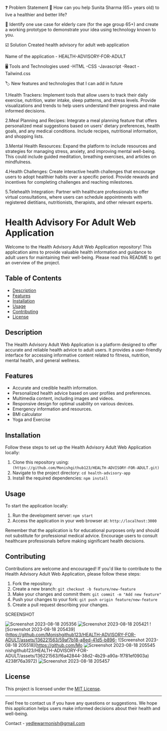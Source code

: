 ❓ Problem Statement
🔴 How can you help Sunita Sharma (65+ years old) to live a healthier and better life?

🔴 Identify one use case for elderly care (for the age group 65+) and create a working prototype to demonstrate your idea using technology known to you.

☑️ Solution
Created health advisory for adult web application

Name of the application - HEALTH-ADVISORY-FOR-ADULT



🖥️ Tools and Technologies used
-HTML
-CSS
-Javascript
-React
-Tailwind.css




🏷️ New features and technologies that I can add in future



1.Health Trackers: Implement tools that allow users to track their daily exercise, nutrition, water intake, sleep patterns, and stress levels. Provide visualizations and trends to help users understand their progress and make informed decisions.

2.Meal Planning and Recipes: Integrate a meal planning feature that offers personalized meal suggestions based on users' dietary preferences, health goals, and any medical conditions. Include recipes, nutritional information, and shopping lists.

3.Mental Health Resources: Expand the platform to include resources and strategies for managing stress, anxiety, and improving mental well-being. This could include guided meditation, breathing exercises, and articles on mindfulness.

4.Health Challenges: Create interactive health challenges that encourage users to adopt healthier habits over a specific period. Provide rewards and incentives for completing challenges and reaching milestones.

5.Telehealth Integration: Partner with healthcare professionals to offer virtual consultations, where users can schedule appointments with registered dietitians, nutritionists, therapists, and other relevant experts.






# Health Advisory For Adult Web Application

Welcome to the Health Advisory Adult Web Application repository! This application aims to provide valuable health information and guidance to adult users for maintaining their well-being. Please read this README to get an overview of the project.

## Table of Contents

- [Description](#description)
- [Features](#features)
- [Installation](#installation)
- [Usage](#usage)
- [Contributing](#contributing)
- [License](#license)

## Description

The Health Advisory Adult Web Application is a platform designed to offer accurate and reliable health advice to adult users. It provides a user-friendly interface for accessing informative content related to fitness, nutrition, mental health, and general wellness.

## Features

- Accurate and credible health information.
- Personalized health advice based on user profiles and preferences.
- Multimedia content, including images and videos.
- Responsive design for optimal usability on various devices.
- Emergency information and resources.
- BMI calculator
- Yoga and Exercise

## Installation

Follow these steps to set up the Health Advisory Adult Web Application locally:

1. Clone this repository using: `(https://github.com/Monishgithub123/HEALTH-ADVISORY-FOR-ADULT.git)`
2. Navigate to the project directory: `cd health-advisory-app`
3. Install the required dependencies: `npm install`

## Usage

To start the application locally:

1. Run the development server: `npm start`
2. Access the application in your web browser at: `http://localhost:3000`

Remember that the application is for educational purposes only and should not substitute for professional medical advice. Encourage users to consult healthcare professionals before making significant health decisions.

## Contributing

Contributions are welcome and encouraged! If you'd like to contribute to the Health Advisory Adult Web Application, please follow these steps:

1. Fork the repository.
2. Create a new branch: `git checkout -b feature/new-feature`
3. Make your changes and commit them: `git commit -m "Add new feature"`
4. Push your changes to your fork: `git push origin feature/new-feature`
5. Create a pull request describing your changes.




SCREENSHOT



![Screenshot 2023-08-18 205356](https://github.com/Monishgithub123/HEALTH-ADVISORY-FOR-ADULT/assets/136221563/373a60b8-4624-483a-8c42-ff6c15b36ac7)
![Screenshot 2023-08-18 205421](https://github.com/Monishgithub123/HEALTH-ADVISORY-FOR-ADULT/assets/136221563/ef57b628-8a4d-436b-966c-58f9cb766fc8)
![Screenshot 2023-08-18 205439](https://github.com/Monishgithub123/HEALTH-ADVISORY-FOR-ADULT/assets/136221563/59af7b18-a8ed-41d5-b896-
![Screenshot 2023-08-18 205518](https://github.com/Mo
![Screenshot 2023-08-18 205545](https://github.com/Monishgithub123/HEALTH-ADVISORY-FOR-ADULT/assets/136221563/624ca59f-09ca-4149-838f-e77f04dadd97)
nishgithub123/HEALTH-ADVISORY-FOR-ADULT/assets/136221563/f6a42844-38d2-4b29-a90a-1f781ef0903a)
4238f76a3972)
![Screenshot 2023-08-18 205457](https://github.com/Monishgithub123/HEALTH-ADVISORY-FOR-ADULT/assets/136221563/22737873-11f5-42b1-954b-7063570734a8)





## License

This project is licensed under the [MIT License](LICENSE).

---

Feel free to contact us if you have any questions or suggestions. We hope this application helps users make informed decisions about their health and well-being.

Contact - yedlewarmonish@gmail.com



